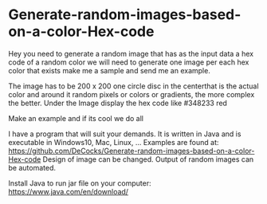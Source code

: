 # Generate-random-images-based-on-a-color-Hex-code

Hey you need to generate a random image
that has as the input data a hex code of a random color
we will need to generate one image per each hex color that exists
make me a sample and send me an example.

The image has to be 200 x 200 one circle disc in the centerthat is the actual color
and around it random pixels or colors or gradients, the more complex the better.
Under the Image display the hex code like #348233 red

Make an example and if its cool we do all


I have a program that will suit your demands.
It is written in Java and is executable in Windows10, Mac, Linux, ...
Examples are found at:  https://github.com/DeCocks/Generate-random-images-based-on-a-color-Hex-code
Design of image can be changed. 
Output of random images can be automated.

Install Java to run jar file on your computer: https://www.java.com/en/download/
